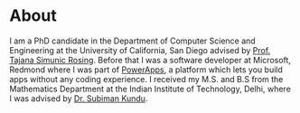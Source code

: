 # About
I am a PhD candidate in the Department of Computer Science and Engineering at the University of California, San Diego advised by [Prof. Tajana Simunic Rosing](http://cseweb.ucsd.edu/~trosing/). Before that I was a software developer at Microsoft, Redmond where I was part of [PowerApps](https://powerapps.microsoft.com), a platform which lets you build apps without any coding experience. I received my M.S. and B.S from the Mathematics Department at the Indian Institute of Technology, Delhi, where I was advised by [Dr. Subiman Kundu](http://maths.iitd.ac.in/people/faculty/subiman_kundu.php).